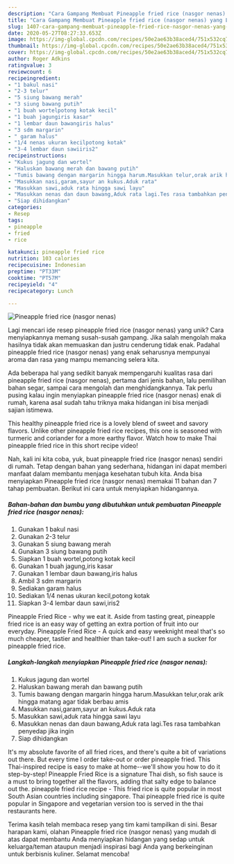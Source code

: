 ```yaml
---
description: "Cara Gampang Membuat Pineapple fried rice (nasgor nenas) yang Lezat Sekali"
title: "Cara Gampang Membuat Pineapple fried rice (nasgor nenas) yang Lezat Sekali"
slug: 1407-cara-gampang-membuat-pineapple-fried-rice-nasgor-nenas-yang-lezat-sekali
date: 2020-05-27T08:27:33.653Z
image: https://img-global.cpcdn.com/recipes/50e2ae63b38aced4/751x532cq70/pineapple-fried-rice-nasgor-nenas-foto-resep-utama.jpg
thumbnail: https://img-global.cpcdn.com/recipes/50e2ae63b38aced4/751x532cq70/pineapple-fried-rice-nasgor-nenas-foto-resep-utama.jpg
cover: https://img-global.cpcdn.com/recipes/50e2ae63b38aced4/751x532cq70/pineapple-fried-rice-nasgor-nenas-foto-resep-utama.jpg
author: Roger Adkins
ratingvalue: 3
reviewcount: 6
recipeingredient:
- "1 bakul nasi"
- "2-3 telur"
- "5 siung bawang merah"
- "3 siung bawang putih"
- "1 buah wortelpotong kotak kecil"
- "1 buah jagungiris kasar"
- "1 lembar daun bawangiris halus"
- "3 sdm margarin"
- " garam halus"
- "1/4 nenas ukuran kecilpotong kotak"
- "3-4 lembar daun sawiiris2"
recipeinstructions:
- "Kukus jagung dan wortel"
- "Haluskan bawang merah dan bawang putih"
- "Tumis bawang dengan margarin hingga harum.Masukkan telur,orak arik hingga matang agar tidak berbau amis"
- "Masukkan nasi,garam,sayur an kukus.Aduk rata"
- "Masukkan sawi,aduk rata hingga sawi layu"
- "Masukkan nenas dan daun bawang,Aduk rata lagi.Tes rasa tambahkan penyedap jika ingin"
- "Siap dihidangkan"
categories:
- Resep
tags:
- pineapple
- fried
- rice

katakunci: pineapple fried rice 
nutrition: 103 calories
recipecuisine: Indonesian
preptime: "PT33M"
cooktime: "PT57M"
recipeyield: "4"
recipecategory: Lunch

---
```



![Pineapple fried rice (nasgor nenas)](https://img-global.cpcdn.com/recipes/50e2ae63b38aced4/751x532cq70/pineapple-fried-rice-nasgor-nenas-foto-resep-utama.jpg)

Lagi mencari ide resep pineapple fried rice (nasgor nenas) yang unik? Cara menyiapkannya memang susah-susah gampang. Jika salah mengolah maka hasilnya tidak akan memuaskan dan justru cenderung tidak enak. Padahal pineapple fried rice (nasgor nenas) yang enak seharusnya mempunyai aroma dan rasa yang mampu memancing selera kita.

Ada beberapa hal yang sedikit banyak mempengaruhi kualitas rasa dari pineapple fried rice (nasgor nenas), pertama dari jenis bahan, lalu pemilihan bahan segar, sampai cara mengolah dan menghidangkannya. Tak perlu pusing kalau ingin menyiapkan pineapple fried rice (nasgor nenas) enak di rumah, karena asal sudah tahu triknya maka hidangan ini bisa menjadi sajian istimewa.

This healthy pineapple fried rice is a lovely blend of sweet and savory flavors. Unlike other pineapple fried rice recipes, this one is seasoned with turmeric and coriander for a more earthy flavor. Watch how to make Thai pineapple fried rice in this short recipe video!


Nah, kali ini kita coba, yuk, buat pineapple fried rice (nasgor nenas) sendiri di rumah. Tetap dengan bahan yang sederhana, hidangan ini dapat memberi manfaat dalam membantu menjaga kesehatan tubuh kita. Anda bisa menyiapkan Pineapple fried rice (nasgor nenas) memakai 11 bahan dan 7 tahap pembuatan. Berikut ini cara untuk menyiapkan hidangannya.

<!--inarticleads1-->

##### Bahan-bahan dan bumbu yang dibutuhkan untuk pembuatan Pineapple fried rice (nasgor nenas):

1. Gunakan 1 bakul nasi
1. Gunakan 2-3 telur
1. Gunakan 5 siung bawang merah
1. Gunakan 3 siung bawang putih
1. Siapkan 1 buah wortel,potong kotak kecil
1. Gunakan 1 buah jagung,iris kasar
1. Gunakan 1 lembar daun bawang,iris halus
1. Ambil 3 sdm margarin
1. Sediakan  garam halus
1. Sediakan 1/4 nenas ukuran kecil,potong kotak
1. Siapkan 3-4 lembar daun sawi,iris2


Pineapple Fried Rice - why we eat it. Aside from tasting great, pineapple fried rice is an easy way of getting an extra portion of fruit into our everyday. Pineapple Fried Rice - A quick and easy weeknight meal that&#39;s so much cheaper, tastier and healthier than take-out! I am such a sucker for pineapple fried rice. 

<!--inarticleads2-->

##### Langkah-langkah menyiapkan Pineapple fried rice (nasgor nenas):

1. Kukus jagung dan wortel
1. Haluskan bawang merah dan bawang putih
1. Tumis bawang dengan margarin hingga harum.Masukkan telur,orak arik hingga matang agar tidak berbau amis
1. Masukkan nasi,garam,sayur an kukus.Aduk rata
1. Masukkan sawi,aduk rata hingga sawi layu
1. Masukkan nenas dan daun bawang,Aduk rata lagi.Tes rasa tambahkan penyedap jika ingin
1. Siap dihidangkan


It&#39;s my absolute favorite of all fried rices, and there&#39;s quite a bit of variations out there. But every time I order take-out or order pineapple fried. This Thai-inspired recipe is easy to make at home--we&#39;ll show you how to do it step-by-step! Pineapple Fried Rice is a signature Thai dish, so fish sauce is a must to bring together all the flavors, adding that salty edge to balance out the. pineapple fried rice recipe - This fried rice is quite popular in most South Asian countries including singapore. Thai pineapple fried rice is quite popular in Singapore and vegetarian version too is served in the thai restaurants here. 

Terima kasih telah membaca resep yang tim kami tampilkan di sini. Besar harapan kami, olahan Pineapple fried rice (nasgor nenas) yang mudah di atas dapat membantu Anda menyiapkan hidangan yang sedap untuk keluarga/teman ataupun menjadi inspirasi bagi Anda yang berkeinginan untuk berbisnis kuliner. Selamat mencoba!
